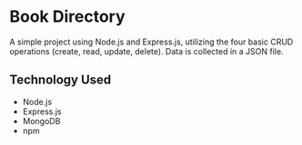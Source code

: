 # Book Directory

A simple project using Node.js and Express.js, utilizing the four basic CRUD operations (create, read, update, delete).
Data is collected in a JSON file.

## Technology Used
- Node.js
- Express.js
- MongoDB
- npm
